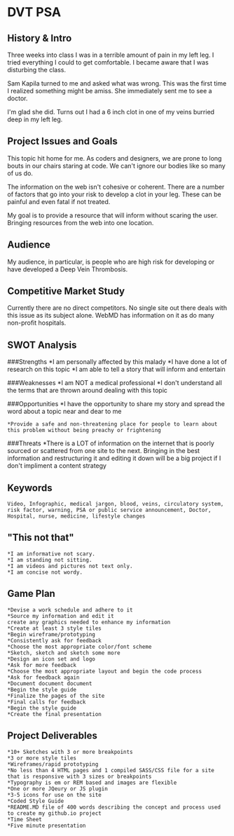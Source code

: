 # DVT PSA

## History & Intro
Three weeks into class I was in a terrible amount of pain in my left leg. I tried everything I could to get comfortable. I became aware that I was disturbing the class.

Sam Kapila turned to me and asked what was wrong. This was the first time I realized something might be amiss. She immediately sent me to see a doctor.

I'm glad she did. Turns out I had a 6 inch clot in one of my veins burried deep in my left leg. 


## Project Issues and Goals

This topic hit home for me. As coders and designers, we are prone to long bouts in our chairs staring at code. We can't ignore our bodies like so many of us do. 

The information on the web isn't cohesive or coherent. There are a number of factors that go into your risk to develop a clot in your leg. These can be painful and even fatal if not treated.

My goal is to provide a resource that will inform without scaring the user. Bringing resources from the web into one location.

## Audience

My audience, in particular, is people who are high risk for developing or have developed a Deep Vein Thrombosis.

## Competitive Market Study

Currently there are no direct competitors. No single site out there deals with this issue as its subject alone. WebMD has information on it as do many non-profit hospitals. 

## SWOT Analysis

###Strengths
	*I am personally affected by this malady
	*I have done a lot of research on this topic
	*I am able to tell a story that will inform and entertain

###Weaknesses
	*I am NOT a medical professional
	*I don't understand all the terms that are thrown around dealing with this topic

###Opportunities
	*I have the opportunity to share my story and spread the word about a topic near and dear to me

	*Provide a safe and non-threatening place for people to learn about this problem without being preachy or frightening

###Threats
	*There is a LOT of information on the internet that is poorly sourced or scattered from one site to the next. Bringing in the best information and restructuring it and editing it down will be a big project if I don't impliment a content strategy

## Keywords
	Video, Infographic, medical jargon, blood, veins, circulatory system, risk factor, warning, PSA or public service announcement, Doctor, Hospital, nurse, medicine, lifestyle changes

## "This not that"
	*I am informative not scary.
	*I am standing not sitting.
	*I am videos and pictures not text only.
	*I am concise not wordy.

## Game Plan 
	*Devise a work schedule and adhere to it
	*Source my information and edit it
	create any graphics needed to enhance my information
	*Create at least 3 style tiles
	*Begin wireframe/prototyping
	*Consistently ask for feedback
	*Choose the most appropriate color/font scheme
	*Sketch, sketch and sketch some more
	*Design an icon set and logo
	*Ask for more feedback
	*Choose the most appropriate layout and begin the code process
	*Ask for feedback again
	*Document document document
	*Begin the style guide
	*Finalize the pages of the site
	*Final calls for feedback
	*Begin the style guide
	*Create the final presentation

## Project Deliverables
	*10+ Sketches with 3 or more breakpoints
	*3 or more style tiles
	*Wireframes/rapid prototyping
	*No less than 4 HTML pages and 1 compiled SASS/CSS file for a site that is responsive with 3 sizes or breakpoints
	*Typography is em or REM based and images are flexible
	*One or more JQeury or JS plugin
	*3-5 icons for use on the site
	*Coded Style Guide
	*README.MD file of 400 words describing the concept and process used to create my github.io project
	*Time Sheet
	*Five minute presentation

